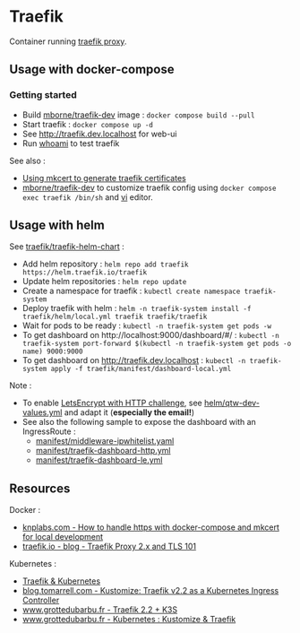 # Traefik

Container running [traefik proxy](https://doc.traefik.io/traefik/).

## Usage with docker-compose

### Getting started

* Build [mborne/traefik-dev](img/traefik-dev/README.md) image : `docker compose build --pull`
* Start traefik : `docker compose up -d`
* See http://traefik.dev.localhost for web-ui
* Run [whoami](../whoami/README.md) to test traefik

See also :

* [Using mkcert to generate traefik certificates](mkcert.md)
* [mborne/traefik-dev](img/traefik-dev/README.md) to customize traefik config using `docker compose exec traefik /bin/sh` and [vi](https://ryanstutorials.net/linuxtutorial/cheatsheetvi.php) editor.

## Usage with helm

See [traefik/traefik-helm-chart](https://github.com/traefik/traefik-helm-chart#traefik) :

* Add helm repository : `helm repo add traefik https://helm.traefik.io/traefik`
* Update helm repositories : `helm repo update`
* Create a namespace for traefik : `kubectl create namespace traefik-system`
* Deploy traefik with helm : `helm -n traefik-system install -f traefik/helm/local.yml traefik traefik/traefik`
* Wait for pods to be ready : `kubectl -n traefik-system get pods -w`
* To get dashboard on http://localhost:9000/dashboard/#/ : `kubectl -n traefik-system port-forward $(kubectl -n traefik-system get pods -o name) 9000:9000`
* To get dashboard on http://traefik.dev.localhost : `kubectl -n traefik-system apply -f traefik/manifest/dashboard-local.yml`

Note :

* To enable [LetsEncrypt with HTTP challenge](https://letsencrypt.org/docs/challenge-types/#http-01-challenge), see [helm/qtw-dev-values.yml](helm/qtw-dev-values.yml) and adapt it (**especially the email!**)
* See also the following sample to expose the dashboard with an IngressRoute :
  * [manifest/middleware-ipwhitelist.yaml](manifest/middleware-ipwhitelist.yaml)
  * [manifest/traefik-dashboard-http.yml](manifest/traefik-dashboard-http.yml)
  * [manifest/traefik-dashboard-le.yml](manifest/traefik-dashboard-le.yml)

## Resources

Docker :

* [knplabs.com - How to handle https with docker-compose and mkcert for local development](https://knplabs.com/en/blog/how-to-handle-https-with-docker-compose-and-mkcert-for-local-development)
* [traefik.io - blog - Traefik Proxy 2.x and TLS 101](https://traefik.io/blog/traefik-2-tls-101-23b4fbee81f1/)

Kubernetes :

* [Traefik & Kubernetes](https://doc.traefik.io/traefik/routing/providers/kubernetes-crd/)
* [blog.tomarrell.com - Kustomize: Traefik v2.2 as a Kubernetes Ingress Controller](https://blog.tomarrell.com/post/traefik_v2_on_kubernetes)
* [www.grottedubarbu.fr - Traefik 2.2 + K3S](https://www.grottedubarbu.fr/traefik-2-k3s/)
* [www.grottedubarbu.fr - Kubernetes : Kustomize & Traefik](https://www.grottedubarbu.fr/kubernetes-kustomize-traefik/)
